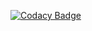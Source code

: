 [![Codacy Badge](https://api.codacy.com/project/badge/Grade/530da9ba675f4785b6ca1f37f012fbe9)](https://www.codacy.com/app/izolot/edge-parser?utm_source=github.com&amp;utm_medium=referral&amp;utm_content=izolot/edge-parser&amp;utm_campaign=Badge_Grade)
